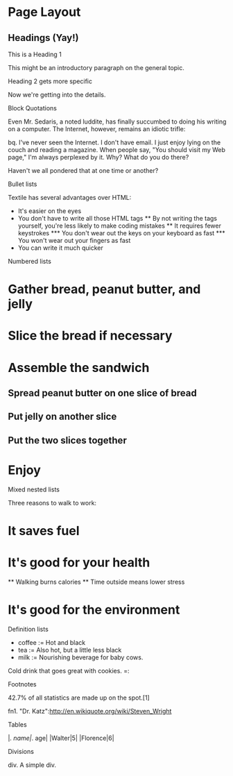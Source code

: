 Page Layout
===========

Headings (Yay!)
---------------

This is a Heading 1

This might be an introductory paragraph on the general topic.

Heading 2 gets more specific

Now we're getting into the details.

Block Quotations

Even Mr. Sedaris, a noted luddite, has finally succumbed to doing his writing on a computer.  The Internet, however, remains an idiotic trifle:

bq. I've never seen the Internet. I don't have email. I just enjoy lying on the couch and reading a magazine. When people say, "You should visit my Web page," I'm always perplexed by it. Why? What do you do there?

Haven't we all pondered that at one time or another?

Bullet lists

Textile has several advantages over HTML:

* It's easier on the eyes
* You don't have to write all those HTML tags
** By not writing the tags yourself, you're less likely to make coding mistakes
** It requires fewer keystrokes
*** You don't wear out the keys on your keyboard as fast
*** You won't wear out your fingers as fast
* You can write it much quicker

Numbered lists

# Gather bread, peanut butter, and jelly
# Slice the bread if necessary
# Assemble the sandwich
## Spread peanut butter on one slice of bread
## Put jelly on another slice
## Put the two slices together
# Enjoy

Mixed nested lists

Three reasons to walk to work:

# It saves fuel
# It's good for your health
** Walking burns calories
** Time outside means lower stress
# It's good for the environment

Definition lists

- coffee := Hot and black
- tea := Also hot, but a little less black
- milk :=
Nourishing beverage for baby cows.

Cold drink that goes great with cookies. =:

Footnotes

42.7% of all statistics are made up on the spot.[1]

fn1. "Dr. Katz":http://en.wikiquote.org/wiki/Steven_Wright

Tables

|_. name|_. age|
|Walter|5|
|Florence|6|

Divisions

div. A simple div.
